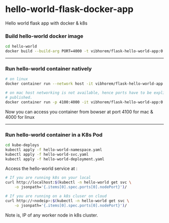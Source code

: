 # hello-world-flask-docker-app
Hello world flask app with docker & k8s 

### Build hello-world docker image
```sh
cd hello-world
docker build --build-arg PORT=4000 -t vibhorem/flask-hello-world-app:0.1.0 -f Dockerfile .
```

---
### Run hello-world container natively
```sh
# on linux
docker container run --network host -it vibhorem/flask-hello-world-app:0.1.0  # or v2

# on mac host networking is not available, hence ports have to be explicitly
# published.
docker container run -p 4100:4000 -it vibhorem/flask-hello-world-app:0.1.0  # or v2
```
Now you can access you container from bowser at port 4100 for mac & 4000 for linux

---
### Run hello-world container in a K8s Pod
```sh
cd kube-deploys
kubectl apply -f hello-world-namespace.yaml
kubectl apply -f hello-world-svc.yaml
kubectl apply -f hello-world-deployment.yaml
```
Access the hello-world service at :

```sh
# If you are running k8s on your local 
curl http://localhost:$(kubectl -n hello-world get svc \
    -o jsonpath='{.items[0].spec.ports[0].nodePort}')/
```
```sh
# If you are running on a k8s cluser on cloud 
curl http://<nodeip>:$(kubectl -n hello-world get svc \
    -o jsonpath='{.items[0].spec.ports[0].nodePort}')/
```
Note <node-ip> is, IP of any worker node in k8s cluster. 